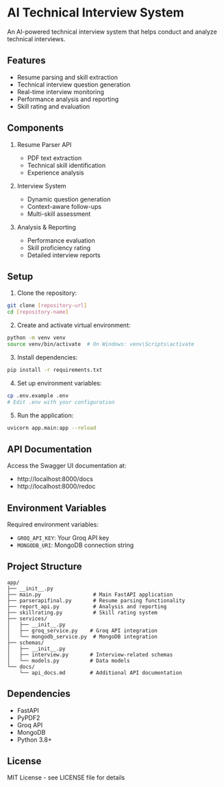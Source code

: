 # AI Technical Interview System

An AI-powered technical interview system that helps conduct and analyze technical interviews.

## Features

- Resume parsing and skill extraction
- Technical interview question generation
- Real-time interview monitoring
- Performance analysis and reporting
- Skill rating and evaluation

## Components

1. Resume Parser API
   - PDF text extraction
   - Technical skill identification
   - Experience analysis

2. Interview System
   - Dynamic question generation
   - Context-aware follow-ups
   - Multi-skill assessment

3. Analysis & Reporting
   - Performance evaluation
   - Skill proficiency rating
   - Detailed interview reports

## Setup

1. Clone the repository:
```bash
git clone [repository-url]
cd [repository-name]
```

2. Create and activate virtual environment:
```bash
python -m venv venv
source venv/bin/activate  # On Windows: venv\Scripts\activate
```

3. Install dependencies:
```bash
pip install -r requirements.txt
```

4. Set up environment variables:
```bash
cp .env.example .env
# Edit .env with your configuration
```

5. Run the application:
```bash
uvicorn app.main:app --reload
```

## API Documentation

Access the Swagger UI documentation at:
- http://localhost:8000/docs
- http://localhost:8000/redoc

## Environment Variables

Required environment variables:
- `GROQ_API_KEY`: Your Groq API key
- `MONGODB_URI`: MongoDB connection string

## Project Structure

```
app/
├── __init__.py
├── main.py                 # Main FastAPI application
├── parserapifinal.py       # Resume parsing functionality
├── report_api.py           # Analysis and reporting
├── skillrating.py          # Skill rating system
├── services/              
│   ├── __init__.py
│   ├── groq_service.py    # Groq API integration
│   └── mongodb_service.py  # MongoDB integration
├── schemas/               
│   ├── __init__.py
│   ├── interview.py       # Interview-related schemas
│   └── models.py          # Data models
└── docs/                  
    └── api_docs.md        # Additional API documentation
```

## Dependencies

- FastAPI
- PyPDF2
- Groq API
- MongoDB
- Python 3.8+

## License

MIT License - see LICENSE file for details

